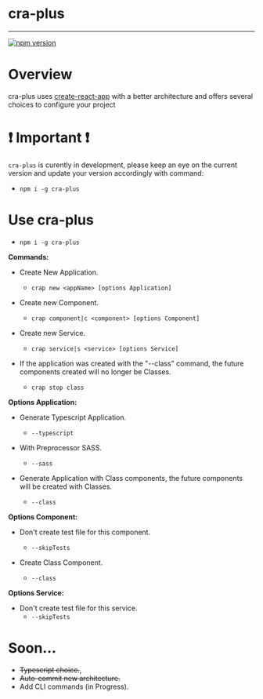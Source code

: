 # cra-plus

<hr>

[![npm version](https://badge.fury.io/js/cra-plus.svg)](https://www.npmjs.com/package/cra-plus)

# Overview

cra-plus uses [create-react-app](https://github.com/facebook/create-react-app) with a better architecture and offers several choices to configure your project

# :exclamation: Important :exclamation:

`cra-plus` is curently in development, please keep an eye on the current version and update your version accordingly with command:

- `npm i -g cra-plus`

# Use cra-plus

- `npm i -g cra-plus`

**Commands:**

- Create New Application.

  - `crap new <appName> [options Application]`

- Create new Component.

  - `crap component|c <component> [options Component]`

- Create new Service.

  - `crap service|s <service> [options Service]`

- If the application was created with the "--class" command, the future components created will no longer be Classes.
  - `crap stop class`

**Options Application:**

- Generate Typescript Application.

  - `--typescript`

- With Preprocessor SASS.

  - `--sass`

- Generate Application with Class components, the future components will be created with Classes.
  - `--class`

**Options Component:**

- Don't create test file for this component.

  - `--skipTests`

- Create Class Component.
  - `--class`

**Options Service:**

- Don't create test file for this service.
  - `--skipTests`

# Soon...

- ~~Typescript choice.~~,
- ~~Auto-commit new architecture.~~
- Add CLI commands (in Progress).

